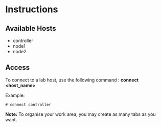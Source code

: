 # Instructions
## Available Hosts
- controller
- node1
- node2

## Access
To connect to a lab host, use the following command : **connect <host_name>**

Example:

```
# connect controller
```

**Note:** To organise your work area, you may create as many tabs as you want.